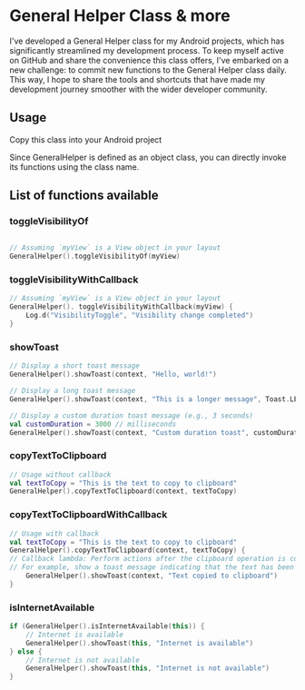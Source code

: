 # General Helper Class & more

I've developed a General Helper class for my Android projects, which has significantly streamlined my development process. To keep myself active on GitHub and share the convenience this class offers, I've embarked on a new challenge: to commit new functions to the General Helper class daily. This way, I hope to share the tools and shortcuts that have made my development journey smoother with the wider developer community.

## Usage
Copy this class into your Android project

Since GeneralHelper is defined as an object class, you can directly invoke its functions using the class name.

## List of functions available

### toggleVisibilityOf
```kotlin

// Assuming `myView` is a View object in your layout
GeneralHelper().toggleVisibilityOf(myView)

```
### toggleVisibilityWithCallback
```kotlin
// Assuming `myView` is a View object in your layout
GeneralHelper(). toggleVisibilityWithCallback(myView) {
    Log.d("VisibilityToggle", "Visibility change completed")
}
```

### showToast
```kotlin
// Display a short toast message
GeneralHelper().showToast(context, "Hello, world!")

// Display a long toast message
GeneralHelper().showToast(context, "This is a longer message", Toast.LENGTH_LONG)

// Display a custom duration toast message (e.g., 3 seconds)
val customDuration = 3000 // milliseconds
GeneralHelper().showToast(context, "Custom duration toast", customDuration)
```

### copyTextToClipboard
```kotlin
// Usage without callback
val textToCopy = "This is the text to copy to clipboard"
GeneralHelper().copyTextToClipboard(context, textToCopy)
```

### copyTextToClipboardWithCallback
```kotlin
// Usage with callback
val textToCopy = "This is the text to copy to clipboard"
GeneralHelper().copyTextToClipboard(context, textToCopy) {
// Callback lambda: Perform actions after the clipboard operation is completed
// For example, show a toast message indicating that the text has been copied 
    GeneralHelper().showToast(context, "Text copied to clipboard")
}
```

### isInternetAvailable
```kotlin
if (GeneralHelper().isInternetAvailable(this)) {
    // Internet is available
    GeneralHelper().showToast(this, "Internet is available")
} else {
    // Internet is not available
    GeneralHelper().showToast(this, "Internet is not available")
}
```